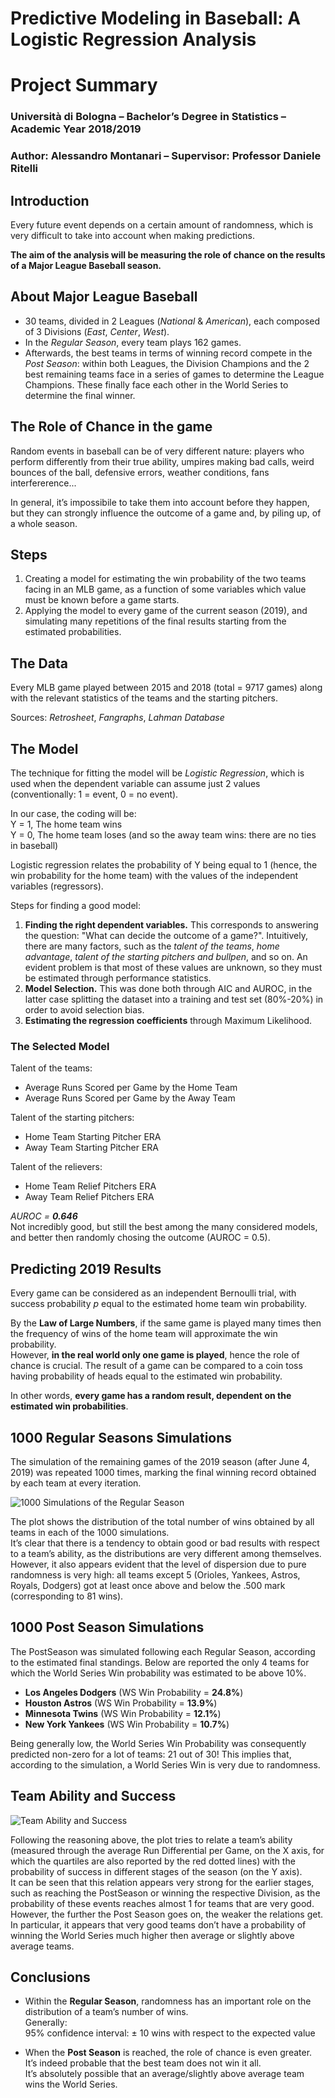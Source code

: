 
# Predictive Modeling in Baseball: A Logistic Regression Analysis
# Project Summary
### Università di Bologna – Bachelor’s Degree in Statistics – Academic Year 2018/2019
### Author: Alessandro Montanari – Supervisor: Professor Daniele Ritelli
  
## Introduction
  
Every future event depends on a certain amount of randomness, which is very difficult to take into account when making predictions.  
  
**The aim of the analysis will be measuring the role of chance on the results of a Major League Baseball season.**
  
## About Major League Baseball
  
- 30 teams, divided in 2 Leagues (*National* & *American*), each composed of 3 Divisions (*East*, *Center*, *West*).
- In the *Regular Season*, every team plays 162 games.
- Afterwards, the best teams in terms of winning record compete in the *Post Season*: within both Leagues, the Division Champions and the 2 best remaining teams face in a series of games to determine the League Champions. These finally face each other in the World Series to determine the final winner.

## The Role of Chance in the game
  
Random events in baseball can be of very different nature: players who perform differently from their true ability, umpires making bad calls, weird bounces of the ball, defensive errors, weather conditions, fans interfererence...  
  
In general, it’s impossibile to take them into account before they happen, but they can strongly influence the outcome of a game and, by piling up, of a whole season.  
  
## Steps
  
1) Creating a model for estimating the win probability of the two teams facing in an MLB game, as a function of some variables which value must be known before a game starts.
2) Applying the model to every game of the current season (2019), and simulating many repetitions of the final results starting from the estimated probabilities.

## The Data

Every MLB game played between 2015 and 2018 (total = 9717 games) along with the relevant statistics of the teams and the starting pitchers.  
  
Sources: *Retrosheet*, *Fangraphs*, *Lahman Database*

## The Model

The technique for fitting the model will be *Logistic Regression*, which is used when the dependent variable can assume just 2 values (conventionally: 1 = event, 0 = no event).  
  
In our case, the coding will be:  
Y = 1, The home team wins  
Y = 0, The home team loses (and so the away team wins: there are no ties in baseball)  
  
Logistic regression relates the probability of Y being equal to 1 (hence, the win probability for the home team) with the values of the independent variables (regressors).  
  
Steps for finding a good model:  
  
1) **Finding the right dependent variables.** This corresponds to answering the question: "What can decide the outcome of a game?". Intuitively, there are many factors, such as the *talent of the teams*, *home advantage*, *talent of the starting pitchers and bullpen*, and so on. An evident problem is that most of these values are unknown, so they must be estimated through performance statistics.  
2) **Model Selection.** This was done both through AIC and AUROC, in the latter case splitting the dataset into a training and test set (80%-20%) in order to avoid selection bias.
3) **Estimating the regression coefficients** through Maximum Likelihood.  

### The Selected Model

Talent of the teams:

- Average Runs Scored per Game by the Home Team
- Average Runs Scored per Game by the Away Team

Talent of the starting pitchers:

- Home Team Starting Pitcher ERA
- Away Team Starting Pitcher ERA

Talent of the relievers:

- Home Team Relief Pitchers ERA
- Away Team Relief Pitchers ERA
  
*AUROC = **0.646***  
Not incredibly good, but still the best among the many considered models, and better then randomly chosing the outcome (AUROC = 0.5).

## Predicting 2019 Results

Every game can be considered as an independent Bernoulli trial, with success probability *p* equal to the estimated home team win probability.  

By the **Law of Large Numbers**, if the same game is played many times then the frequency of wins of the home team will approximate the win probability.  
However, **in the real world only one game is played**, hence the role of chance is crucial. The result of a game can be compared to a coin toss having probability of heads equal to the estimated win probability.  
  
In other words, **every game has a random result, dependent on the estimated win probabilities**.

## 1000 Regular Seasons Simulations

The simulation of the remaining games of the 2019 season (after June 4, 2019) was repeated 1000 times, marking the final winning record obtained by each team at every iteration.

<img src="/plots/1000ros.tiff" alt="1000 Simulations of the Regular Season"
     style="float: center; margin-right: 10px;" />

The plot shows the distribution of the total number of wins obtained by all teams in each of the 1000 simulations.  
It’s clear that there is a tendency to obtain good or bad results with respect to a team’s ability, as the distributions are very different among themselves. However, it also appears evident that the level of dispersion due to pure randomness is very high: all teams except 5 (Orioles, Yankees, Astros, Royals, Dodgers) got at least once above and below the .500 mark (corresponding to 81 wins).
  
## 1000 Post Season Simulations

The PostSeason was simulated following each Regular Season, according to the estimated final standings. Below are reported the only 4 teams for which the World Series Win probability was estimated to be above 10%.

- **Los Angeles Dodgers** (WS Win Probability = **24.8%**)
- **Houston Astros** (WS Win Probability = **13.9%**)
- **Minnesota Twins** (WS Win Probability = **12.1%**)
- **New York Yankees** (WS Win Probability = **10.7%**)

Being generally low, the World Series Win Probability was consequently predicted non-zero for a lot of teams: 21 out of 30! This implies that, according to the simulation, a World Series Win is very due to randomness.

## Team Ability and Success

<img src="/plots/ability.tiff" alt="Team Ability and Success"
     style="float: center; margin-right: 10px;" />

Following the reasoning above, the plot tries to relate a team’s ability (measured through the average Run Differential per Game, on the X axis, for which the quartiles are also reported by the red dotted lines) with the probability of success in different stages of the season (on the Y axis).   
It can be seen that this relation appears very strong for the earlier stages, such as reaching the PostSeason or winning the respective Division, as the probability of these events reaches almost 1 for teams that are very good. However, the further the Post Season goes on, the weaker the relations get. In particular, it appears that very good teams don’t have a probability of winning the World Series much higher then average or slightly above average teams.  

## Conclusions
  
- Within the **Regular Season**, randomness has an important role on the distribution of a team’s number of wins.  
Generally:  
95% confidence interval: ± 10 wins with respect to the expected value

- When the **Post Season** is reached, the role of chance is even greater.  
It’s indeed probable that the best team does not win it all.  
It’s absolutely possible that an average/slightly above average team wins the World Series.


